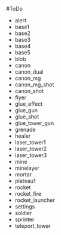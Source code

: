 #ToDo

- alert
- base1
- base2
- base3
- base4
- base5
- blob
- canon
- canon_dual
- canon_mg
- canon_mg_shot
- canon_shot
- flyer
- glue_effect
- glue_gun
- glue_shot
- glue_tower_gun
- grenade
- healer
- laser_tower1
- laser_tower2
- laser_tower3
- mine
- minelayer
- mortar
- plateau1
- rocket
- rocket_fire
- rocket_launcher
- settings
- soldier
- sprinter
- teleport_tower